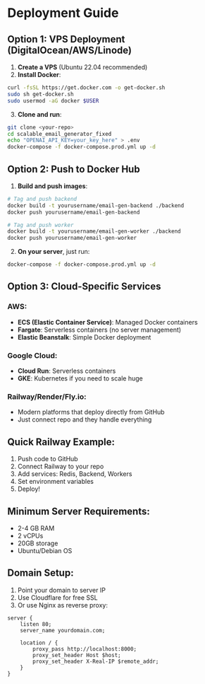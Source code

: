 # Deployment Guide

## Option 1: VPS Deployment (DigitalOcean/AWS/Linode)

1. **Create a VPS** (Ubuntu 22.04 recommended)
2. **Install Docker**:
```bash
curl -fsSL https://get.docker.com -o get-docker.sh
sudo sh get-docker.sh
sudo usermod -aG docker $USER
```

3. **Clone and run**:
```bash
git clone <your-repo>
cd scalable_email_generator_fixed
echo "OPENAI_API_KEY=your_key_here" > .env
docker-compose -f docker-compose.prod.yml up -d
```

## Option 2: Push to Docker Hub

1. **Build and push images**:
```bash
# Tag and push backend
docker build -t yourusername/email-gen-backend ./backend
docker push yourusername/email-gen-backend

# Tag and push worker  
docker build -t yourusername/email-gen-worker ./backend
docker push yourusername/email-gen-worker
```

2. **On your server**, just run:
```bash
docker-compose -f docker-compose.prod.yml up -d
```

## Option 3: Cloud-Specific Services

### AWS:
- **ECS (Elastic Container Service)**: Managed Docker containers
- **Fargate**: Serverless containers (no server management)
- **Elastic Beanstalk**: Simple Docker deployment

### Google Cloud:
- **Cloud Run**: Serverless containers
- **GKE**: Kubernetes if you need to scale huge

### Railway/Render/Fly.io:
- Modern platforms that deploy directly from GitHub
- Just connect repo and they handle everything

## Quick Railway Example:
1. Push code to GitHub
2. Connect Railway to your repo
3. Add services: Redis, Backend, Workers
4. Set environment variables
5. Deploy!

## Minimum Server Requirements:
- 2-4 GB RAM
- 2 vCPUs
- 20GB storage
- Ubuntu/Debian OS

## Domain Setup:
1. Point your domain to server IP
2. Use Cloudflare for free SSL
3. Or use Nginx as reverse proxy:

```nginx
server {
    listen 80;
    server_name yourdomain.com;
    
    location / {
        proxy_pass http://localhost:8000;
        proxy_set_header Host $host;
        proxy_set_header X-Real-IP $remote_addr;
    }
}
```